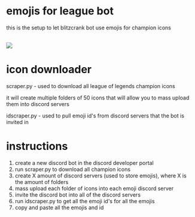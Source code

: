 # emojis for league bot

this is the setup to let blitzcrank bot use emojis for champion icons

<br>![](https://i.imgur.com/pYtGSAT.png)

# icon downloader

scraper.py - used to download all league of legends champion icons

it will create multiple folders of 50 icons that will allow you to mass upload them into discord servers

idscraper.py - used to pull emoji id's from discord servers that the bot is invited in

# instructions

1) create a new discord bot in the discord developer portal
2) run scraper.py to download all champion icons
3) create X amount of discord servers (used to store emojis), where X is the amount of folders
4) mass upload each folder of icons into each emoji discord server
5) invite the discord bot into all of the discord servers
6) run idscraper.py to get all the emoji id's for all the emojis
7) copy and paste all the emojis and id
